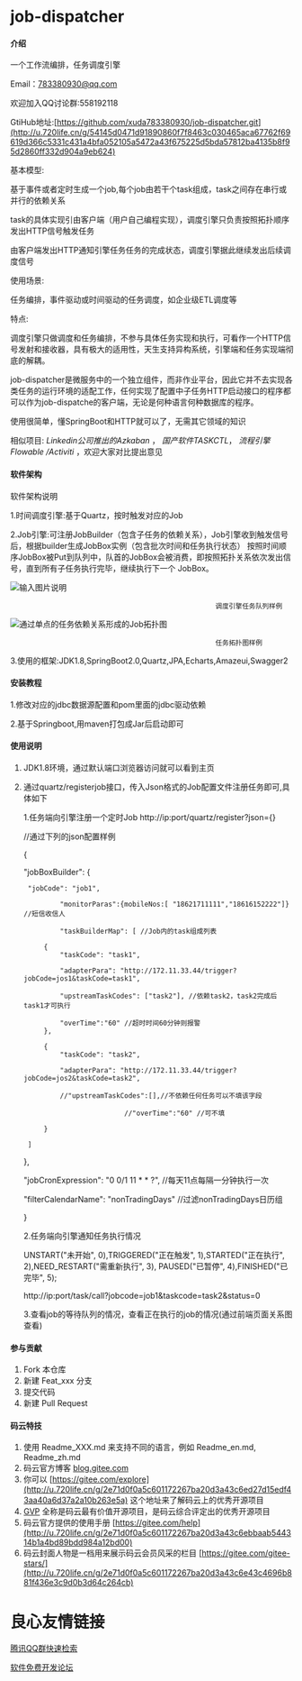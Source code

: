 # job-dispatcher

#### 介绍
一个工作流编排，任务调度引擎

Email：783380930@qq.com

欢迎加入QQ讨论群:558192118

GtiHub地址:[https://github.com/xuda783380930/job-dispatcher.git](http://u.720life.cn/g/54145d0471d91890860f7f8463c030465aca67762f69619d366c5331c431a4bfa052105a5472a43f675225d5bda57812ba4135b8f95d2860ff332d904a9eb624) 

基本模型:

基于事件或者定时生成一个job,每个job由若干个task组成，task之间存在串行或并行的依赖关系

task的具体实现引由客户端（用户自己编程实现），调度引擎只负责按照拓扑顺序发出HTTP信号触发任务

由客户端发出HTTP通知引擎任务任务的完成状态，调度引擎据此继续发出后续调度信号

使用场景:

任务编排，事件驱动或时间驱动的任务调度，如企业级ETL调度等

特点:

调度引擎只做调度和任务编排，不参与具体任务实现和执行，可看作一个HTTP信号发射和接收器，具有极大的适用性，天生支持异构系统，引擎端和任务实现端彻底的解耦。

job-dispatcher是微服务中的一个独立组件，而非作业平台，因此它并不去实现各类任务的运行环境的适配工作，任何实现了配置中子任务HTTP启动接口的程序都可以作为job-dispatche的客户端，无论是何种语言何种数据库的程序。

使用很简单，懂SpringBoot和HTTP就可以了，无需其它领域的知识

相似项目: _Linkedin公司推出的Azkaban_ ， _国产软件TASKCTL_， _流程引擎 Flowable /Activiti_ ，欢迎大家对比提出意见

#### 软件架构
软件架构说明

1.时间调度引擎:基于Quartz，按时触发对应的Job

2.Job引擎:可注册JobBuilder（包含子任务的依赖关系），Job引擎收到触发信号后，根据builder生成JobBox实例（包含批次时间和任务执行状态）
          按照时间顺序JobBox被Put到队列中，队首的JobBox会被消费，即按照拓扑关系依次发出信号，直到所有子任务执行完毕，继续执行下一个
          JobBox。

![输入图片说明](https://images.gitee.com/uploads/images/2019/0109/101119_f27af5bf_1466151.png "调度引擎任务队列.png")

                                                       调度引擎任务队列样例

![通过单点的任务依赖关系形成的Job拓扑图](https://images.gitee.com/uploads/images/2019/0108/220256_bb1bc412_1466151.png "任务拓扑图样例.png")

                                                       任务拓扑图样例


3.使用的框架:JDK1.8,SpringBoot2.0,Quartz,JPA,Echarts,Amazeui,Swagger2

#### 安装教程

1.修改对应的jdbc数据源配置和pom里面的jdbc驱动依赖 

2.基于Springboot,用maven打包成Jar后启动即可

#### 使用说明

1. JDK1.8环境，通过默认端口浏览器访问就可以看到主页

2. 通过quartz/registerjob接口，传入Json格式的Job配置文件注册任务即可,具体如下

    1.任务端向引擎注册一个定时Job
    http://ip:port/quartz/register?json={} 

    //通过下列的json配置样例

     {

	"jobBoxBuilder": {

		"jobCode": "job1",

                "monitorParas":{mobileNos:[ "18621711111","18616152222"]} //短信收信人

                "taskBuilderMap": [ //Job内的task组成列表

			{
				"taskCode": "task1",

				"adapterPara": "http://172.11.33.44/trigger?jobCode=jos1&taskCode=task1", 

				"upstreamTaskCodes": ["task2"], //依赖task2，task2完成后task1才可执行

				"overTime":"60" //超时时间60分钟则报警
			},

			{
				"taskCode": "task2",

				"adapterPara": "http://172.11.33.44/trigger? jobCode=jos2&taskCode=task2",

				//"upstreamTaskCodes":[],//不依赖任何任务可以不填该字段

                                //"overTime":"60" //可不填

			}

		]

	},

	"jobCronExpression": "0 0/1 11 * * ?", //每天11点每隔一分钟执行一次

	"filterCalendarName": "nonTradingDays" //过滤nonTradingDays日历组

    }



    2.任务端向引擎通知任务执行情况

    UNSTART("未开始", 0),TRIGGERED("正在触发", 1),STARTED("正在执行", 2),NEED_RESTART("需重新执行", 3),
    PAUSED("已暂停", 4),FINISHED("已完毕", 5);

    http://ip:port/task/call?jobcode=job1&taskcode=task2&status=0

    3.查看job的等待队列的情况，查看正在执行的job的情况(通过前端页面关系图查看)

    

#### 参与贡献

1. Fork 本仓库
2. 新建 Feat_xxx 分支
3. 提交代码
4. 新建 Pull Request


#### 码云特技

1. 使用 Readme\_XXX.md 来支持不同的语言，例如 Readme\_en.md, Readme\_zh.md
2. 码云官方博客 [blog.gitee.com](http://u.720life.cn/g/4d9d51ba66eeb41dfb9759648c593bf554785fd0e6ab49d2f13e98afcb69bbc7) 
3. 你可以 [https://gitee.com/explore](http://u.720life.cn/g/2e71d0f0a5c601172267ba20d3a43c6ed27d15edf43aa40a6d37a2a10b263e5a)  这个地址来了解码云上的优秀开源项目
4. [GVP](http://u.720life.cn/g/2e71d0f0a5c601172267ba20d3a43c6eb5ad9b84ebe402667383e4a11c785b2d)  全称是码云最有价值开源项目，是码云综合评定出的优秀开源项目
5. 码云官方提供的使用手册 [https://gitee.com/help](http://u.720life.cn/g/2e71d0f0a5c601172267ba20d3a43c6ebbaab544314b1a4bd89bdd984a12bd00) 
6. 码云封面人物是一档用来展示码云会员风采的栏目 [https://gitee.com/gitee-stars/](http://u.720life.cn/g/2e71d0f0a5c601172267ba20d3a43c6e43c4696b881f436e3c9d0b3d64c264cb) 


 # 良心友情链接

[腾讯QQ群快速检索](http://u.720life.cn/s/8cf73f7c)

[软件免费开发论坛](http://u.720life.cn/s/bbb01dc0)